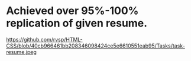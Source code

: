 # Achieved over 95%-100% replication of given resume.
https://github.com/rvsp/HTML-CSS/blob/40cb966461bb208346098424ce5e6610551eab95/Tasks/task-resume.jpeg
